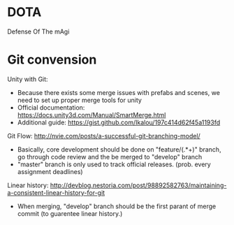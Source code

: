 # DOTA
Defense Of The mAgi


# Git convension

Unity with Git:
 - Because there exists some merge issues with prefabs and scenes, we need to set up proper merge tools for unity
 - Official documentation: https://docs.unity3d.com/Manual/SmartMerge.html
 - Additional guide: https://gist.github.com/Ikalou/197c414d62f45a1193fd

Git Flow: http://nvie.com/posts/a-successful-git-branching-model/
 - Basically, core development should be done on "feature/(.*+)" branch, go through code review and the be merged to "develop" branch
 - "master" branch is only used to track official releases. (prob. every assignment deadlines)

Linear history: http://devblog.nestoria.com/post/98892582763/maintaining-a-consistent-linear-history-for-git
 - When merging, "develop" branch should be the first parant of merge commit (to guarentee linear history.)
